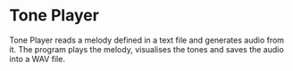 # Tone Player
Tone Player reads a melody defined in a text file and generates audio from it.
The program plays the melody, visualises the tones and saves the audio into a WAV file.
